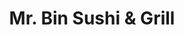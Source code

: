 ---
layout: place
title: "Mr. Bin Sushi & Grill"
permalink: /new-jersey/cranford/mr-bin-sushi-grill.html
stateAbbr: NJ
stateName: New Jersey
cityName: Cranford
seo:
  name: "Mr. Bin Sushi & Grill"
  type: Restaurant
  links: http://www.mrbin123.com/
description: "Japanese eatery serving sushi, udon & classic entrees in a modest space with sidewalk seats. Looking for sushi in Cranford, New Jersey? Check out Mr. Bin Sus..."
place_id: ChIJE6vXnSOyw4kRz0wmK7htk9w
photos:
  - name: >-
      places/ChIJE6vXnSOyw4kRz0wmK7htk9w/photos/AeeoHcKtc0qTFIR30oBLcvceIXkAmnvZjAjN9tZVLkhi2tjs5_QXEI4LoLn9iAeYYjx0POcf54Wlr1yBgmOBEGOPt_T4suY92iVaSYYmpZ287BhF1WcPaHeTILycNL-49ZjCx6RFmYId_BpT-j6f19usvOCoDBIYiKOBfXVWGXp-v2togoowMfl7PTusNh9YjhO2p5DsNgaLvzadM-uo9N-Y0eXtPFRHjZlkXFxTxZ2FV_Hpm-k3qQ3aCjAQpm1yMbbRJXGLTlUQJO9yYy3OWzpI0mRvKDDDrFcCNCcXQNqdIjvVuPaqX1aERG8yR_0cH9gxNUT126aV6adIwT84kzIaHS5UPBT-u5Hi7_FBC8HnDvdIR0sQvgu-7dMX6FsVDn3E0BErqXBo5orxhkvkErIZd0_Ll6FtPUn4JSrnwrWpi1qhsOc
    widthPx: 3024
    heightPx: 4032
    authorAttributions:
      - displayName: Vaughn
        uri: https://maps.google.com/maps/contrib/115639853467777745982
        photoUri: >-
          https://lh3.googleusercontent.com/a-/ALV-UjUyzUZWZNpiZj6c63uKMg-VjVrAVbq0cITh6Qn9Tr_ZfmRZBojV=s100-p-k-no-mo
    flagContentUri: >-
      https://www.google.com/local/imagery/report/?cb_client=maps_api_places.places_api&image_key=!1e10!2sCIHM0ogKEICAgICEupDImwE&hl=en-US
    googleMapsUri: >-
      https://www.google.com/maps/place//data=!3m4!1e2!3m2!1sCIHM0ogKEICAgICEupDImwE!2e10!4m2!3m1!1s0x89c3b2239dd7ab13:0xdc936db82b264ccf
  - name: >-
      places/ChIJE6vXnSOyw4kRz0wmK7htk9w/photos/AeeoHcLHNy6BW3ZKkqhUu4k3WQjPgGQT1gxCU3tO2hVNILSRd5jUvfAfD3uTN5iRzKTH1-GUIRLLnYzcOttk0t8Uxr2pC4BDCl_Pnz9SrZM3_2JV36AKt46S1E4OtorOHukuAcwie-_rNqqL5U3WceoUrsNR4CkvR-d1lOj9LSUgIE_rn1F4w2txiRclTpCVx2pSKQfU-_mHI2gEL2Gvb9g3Y1q5Fl8FYVyg0b0dzMzemlMXzLJajS8f8nCQBjT_x4FwhFq-nGboqolrt_h66a0HnXRK_L2B3wwxbhewBU4nIGaSXA
    widthPx: 1170
    heightPx: 659
    authorAttributions:
      - displayName: Mr. Bin Sushi & Grill
        uri: https://maps.google.com/maps/contrib/100048669026322769511
        photoUri: >-
          https://lh3.googleusercontent.com/a-/ALV-UjWfes9S1bm_ibk0IOFqyBwfgAk-a1OoX9cwctAu2FD6GrjctpR8=s100-p-k-no-mo
    flagContentUri: >-
      https://www.google.com/local/imagery/report/?cb_client=maps_api_places.places_api&image_key=!1e10!2sAF1QipOghwmpiPuuSTCSM4kYjuoZtOb5bDjvhQp_tXBD&hl=en-US
    googleMapsUri: >-
      https://www.google.com/maps/place//data=!3m4!1e2!3m2!1sAF1QipOghwmpiPuuSTCSM4kYjuoZtOb5bDjvhQp_tXBD!2e10!4m2!3m1!1s0x89c3b2239dd7ab13:0xdc936db82b264ccf
  - name: >-
      places/ChIJE6vXnSOyw4kRz0wmK7htk9w/photos/AeeoHcI92R-f0QfEt32sOiQe4ueCh_IhZOAnK4hOGG_0tDoeue4I5KGVzqyEQwPR_0xLxub91zG11vJhZpVP2OxPjbYqd_9pyW3irQTvdMwuHqosaPS_Sfu6L4BBWMdBGRv0qB7Fb_BM_DTe7MSv7OKI7sf9ESeVbXaJuc9CbAdZTBE3rxhsuz9dtjEoPzaxEfTUWlczXpIsIk3DjIBH-kQlU40Az0ntA-Uqgot_UpEr3N_8Mz4sh8KX2N9LzOOi9BW1bVTxaFpANiye1VGMtJlsxs5hAAsecSq5GOxodPkbMo3UfE5FDYjmbgyifKVvc2LQEvgaEr2fX6xe1L5jw3J6t8D91pwRyrTnmzFuw_WmhF1Em5ozJGxGUFU3CNPkwVxhU-hy3cbKYSvCtl0qA8h8G29Qhms8eiLVvYcvZqLlYcwa9AU
    widthPx: 4032
    heightPx: 3024
    authorAttributions:
      - displayName: Lee Cohen, PsyD
        uri: https://maps.google.com/maps/contrib/108399799090115717442
        photoUri: >-
          https://lh3.googleusercontent.com/a-/ALV-UjV4peFE2fsRZhaFCCZyEDmq-E0tzhkeoXnJX2eQaR2MswNlaxRx=s100-p-k-no-mo
    flagContentUri: >-
      https://www.google.com/local/imagery/report/?cb_client=maps_api_places.places_api&image_key=!1e10!2sCIHM0ogKEICAgMDI8LO8wAE&hl=en-US
    googleMapsUri: >-
      https://www.google.com/maps/place//data=!3m4!1e2!3m2!1sCIHM0ogKEICAgMDI8LO8wAE!2e10!4m2!3m1!1s0x89c3b2239dd7ab13:0xdc936db82b264ccf
  - name: >-
      places/ChIJE6vXnSOyw4kRz0wmK7htk9w/photos/AeeoHcKYYYbpGNEcj6zHDVuK3gRQXpkj-l2s7OZyIrycnqSsdDEMNKLodfY65pHX1B6hBgcCI3eIJfmmcqvuSejoDvx5pzpsbQdNz4e5LllE28m6tXhplmnEGeCfh9urdGPdiXB_avcru5hAFGkPvUZ3KCEzCfJsS3BhPAgdcdRFMsAyihch8ZKjRd3iXZDTKSz8YgmDOsn-wXjDmMLUxHzQGBnHo3D4pS5j_QaR0SR25pkXDcoZfjkoKpzWsi2GawzwK1irIMSLFwCZtfCCpnAYbMCd3oTLAB1UjStzXpMmhtJELnrvR823EEc6NfN1_rtwiCNfSE__8ZShWm2D_gn9inMgvzuCfTwCgTIOfHtKoLHGo6YJs-HLQ3ZFtshB1WjNktiYu1i0eQSFb14kqHoOYG-ieHNzT3wne9K9YT9cg-uCOvPh
    widthPx: 4032
    heightPx: 3024
    authorAttributions:
      - displayName: Chris Wang
        uri: https://maps.google.com/maps/contrib/117574750574587016719
        photoUri: >-
          https://lh3.googleusercontent.com/a-/ALV-UjV8DrBVxhkB5a7Ah03x3VFZI0TOXm0tS94gMPVQVk3hd668Eq13ug=s100-p-k-no-mo
    flagContentUri: >-
      https://www.google.com/local/imagery/report/?cb_client=maps_api_places.places_api&image_key=!1e10!2sCIHM0ogKEICAgICv6vX_3gE&hl=en-US
    googleMapsUri: >-
      https://www.google.com/maps/place//data=!3m4!1e2!3m2!1sCIHM0ogKEICAgICv6vX_3gE!2e10!4m2!3m1!1s0x89c3b2239dd7ab13:0xdc936db82b264ccf
  - name: >-
      places/ChIJE6vXnSOyw4kRz0wmK7htk9w/photos/AeeoHcLZ6xxn8ZhC6uX4LxzafwwENGNhQu1pe1qE_p6Sc5A0C-nu4g3LxSuRmabKjqyd7effy8wXUkK3zBX2OUL6Tco_mAJFua4U-oNspI_gRmv6oTw-PJ36SbF-KfKBKP7zhagMUaVyQ_c5zsZmnUej86JTKxEF_Y40QKzAeSyzkRnGsG24R0t2ljPZ8ifeK4XUkASRoWBKaupsnVOgwkdq1Gv8V_Insw0tr1JllucO80lyEHVQZMsOOPtT6HmZ3-VBn40adlsan59YOOOUM0No4b74gfNl2rjbk691mDNvhVWWG3_fMDn4He62JNr-_OZEjpRyhwaTiYlCqncNXAk7T4efiw1SOoJUn8SPO07SoH2MzINu_CKpLeb57X1Nk_ZYlfTNL30XdF5NrI4ov1xaRUsdl_iGuhhRbXtjcRf7xLeZQoUP
    widthPx: 4000
    heightPx: 3000
    authorAttributions:
      - displayName: Sebastian
        uri: https://maps.google.com/maps/contrib/108298904927177100010
        photoUri: >-
          https://lh3.googleusercontent.com/a-/ALV-UjWYwyLIwCzAbMLTUqm94dc6MEIgzYvCpU20ltXMP0Rt-t7LIAMqSQ=s100-p-k-no-mo
    flagContentUri: >-
      https://www.google.com/local/imagery/report/?cb_client=maps_api_places.places_api&image_key=!1e10!2sCIHM0ogKEICAgICfzrCm2wE&hl=en-US
    googleMapsUri: >-
      https://www.google.com/maps/place//data=!3m4!1e2!3m2!1sCIHM0ogKEICAgICfzrCm2wE!2e10!4m2!3m1!1s0x89c3b2239dd7ab13:0xdc936db82b264ccf
  - name: >-
      places/ChIJE6vXnSOyw4kRz0wmK7htk9w/photos/AeeoHcLRih2vroqNBRtM7Z9gPNQrChBTsbWRtY0hjWS5qYfALeWFWrLUP5XX3IG-s_Nqc5QddReh3IQwnPjlpYjYYtxn4JQzHVs29UYjvNdpQ30H0HpwdXh6vd_a7HjJ0AiUOosr_XOl5K_lIvfpKXmNrd3G2aIWltX7T_aFNfn6k2pNIqYvO6-xHMkgnwpJwp7QphBMmVqb2as-DdvJ8kLu7CiZCKxeQcUuNvFtK_gklGAzEU2P3wy2eeVtSPWMGzymJL-f10595kCpI6zEm4lHy4HjtKB00f58PI-Ojac48dIcCQ
    widthPx: 1170
    heightPx: 2080
    authorAttributions:
      - displayName: Mr. Bin Sushi & Grill
        uri: https://maps.google.com/maps/contrib/100048669026322769511
        photoUri: >-
          https://lh3.googleusercontent.com/a-/ALV-UjWfes9S1bm_ibk0IOFqyBwfgAk-a1OoX9cwctAu2FD6GrjctpR8=s100-p-k-no-mo
    flagContentUri: >-
      https://www.google.com/local/imagery/report/?cb_client=maps_api_places.places_api&image_key=!1e10!2sAF1QipMgKYrUTo12tOzc73rByjZk-PHRdXidqlHIWHje&hl=en-US
    googleMapsUri: >-
      https://www.google.com/maps/place//data=!3m4!1e2!3m2!1sAF1QipMgKYrUTo12tOzc73rByjZk-PHRdXidqlHIWHje!2e10!4m2!3m1!1s0x89c3b2239dd7ab13:0xdc936db82b264ccf
  - name: >-
      places/ChIJE6vXnSOyw4kRz0wmK7htk9w/photos/AeeoHcLcY4f0VICbIPdUyL7em6v-0jYrIwr0yuFK4Ebgc_MWLVP2HDG0JmQuT-rBtO5mzI-RhRXanJPGpZz06KTLbo13PGxc2pa-X3Q8zRHAvj_GFMtSIhxSPI_KrD2yZsfokQ88iUtc1I7T2YmK66BVglUQLnv98z0R3_7oOxNBSQQ3bWdAH5ubknRaXvSjAaAASLsz01UQiwtMDSEth6INifv57XbEP8hgWdvRRZV4saliIebxnKIc0aNTwfQCuf9KsPGlDnmmR0xIWgNcfubCgOBl5j_a27cnUaOIHAFPZPvVMFj8mYPLe1dbmgiRh5b4sROypie75HzZur-_kmQVEGRg6YuVjai72dZmuSxD3GFP3S8cAgkdO8u54XARiwhwPI8N-KGMpoEtj62s6k_wuS8660vCT98-ZCYu1-yO2x69omWp
    widthPx: 3024
    heightPx: 4032
    authorAttributions:
      - displayName: Gary Cao ( Student )
        uri: https://maps.google.com/maps/contrib/106061021734069433309
        photoUri: >-
          https://lh3.googleusercontent.com/a-/ALV-UjWnmA-qkZSqDOT-InXMTT6UyrXkhTGaRjxZ38a1wqryLslgrEhc=s100-p-k-no-mo
    flagContentUri: >-
      https://www.google.com/local/imagery/report/?cb_client=maps_api_places.places_api&image_key=!1e10!2sCIHM0ogKEICAgID35Zme2gE&hl=en-US
    googleMapsUri: >-
      https://www.google.com/maps/place//data=!3m4!1e2!3m2!1sCIHM0ogKEICAgID35Zme2gE!2e10!4m2!3m1!1s0x89c3b2239dd7ab13:0xdc936db82b264ccf
  - name: >-
      places/ChIJE6vXnSOyw4kRz0wmK7htk9w/photos/AeeoHcJ-DO98m2OC9fBXAtKRUt9Qpf606uDsjh56UZhdMDPH13UKMoOCuM9xodNReLHVGgZIHeO4cDfYaLxB_Wspfc8kmgawj3n3kw4ZGuJpo0yFCUH6GixcAV3oSW34DWsGjBiAi_E2xczfPUfxClza_bJzjc3FjMreSPO0FzL4tkTkPreO-apSFScDcIDARIbs-HUI3lpU86nEMipTd8Z0Z9tiHrwlO8HiLMxEDcPxAK7anV3FSjZgleSXrPL41B_eFXfSptcbJQDYiQ7sbHGMU5m8k4sBjYYj3OD90ZhLHFJOc7obw-q62LxtlWkc_BzysnJl8-3Wl7xBXFAqD1z7En5S3SNx5kk3cXhm025eVo8ErOz9oNEAfFKVSrE-tu1eRfGMyXwMZigVGAAFJqGGOFHP35T9qT9n5se8TIVJVkh7qw
    widthPx: 4080
    heightPx: 3072
    authorAttributions:
      - displayName: Abigail Martinez
        uri: https://maps.google.com/maps/contrib/101230446848803900268
        photoUri: >-
          https://lh3.googleusercontent.com/a-/ALV-UjXzEMssrmzrcz9O7Gn5cGx7oDC_VrWTWVM9rA7I6MFDNn8oJhEEOg=s100-p-k-no-mo
    flagContentUri: >-
      https://www.google.com/local/imagery/report/?cb_client=maps_api_places.places_api&image_key=!1e10!2sCIHM0ogKEICAgIDB9fDKKw&hl=en-US
    googleMapsUri: >-
      https://www.google.com/maps/place//data=!3m4!1e2!3m2!1sCIHM0ogKEICAgIDB9fDKKw!2e10!4m2!3m1!1s0x89c3b2239dd7ab13:0xdc936db82b264ccf
  - name: >-
      places/ChIJE6vXnSOyw4kRz0wmK7htk9w/photos/AeeoHcIWGxB2RErzQq3Pg23RJsKguzBoLvX-a2OSvpPFeGPSA1hYE5yYKZ0cZ0dB2wTCFRezq-qd3pazWVCpAOf4iuMQyQvvk_HBJnnsldMhEFmJSwdKH2ArsW0EMr3oMXAIvjtEixCqKLP2NX2t0OjAXshRmTulPQWAhEnMmrcEhrgWpmKxviR6dTDkfcPD_MUkZrMTSEvzTRT1PXWXtABPxLj6kGOQSoj9mUbvBUeLQ4vRgbIZ0HhHTqTQLIb34m5tlhS6yhPXGJS-3XVcG9I7Gi7Fzr8MwfkdLnC_RgU1mekIOCPsx6cHy7I47BvIcPjOQzl1D2WNQOrS9Mp0i0v2BwOK_f1xm7LVBTXfRZqqYFUgq8RZYUmutYUS39xHTRt7Ak3v2MP71UlS9Q6QrNcNqAEpzd9XaJ78Mqd4ksR5pEAkEg
    widthPx: 1440
    heightPx: 1712
    authorAttributions:
      - displayName: Arianna Kalkandis
        uri: https://maps.google.com/maps/contrib/107075109089200348022
        photoUri: >-
          https://lh3.googleusercontent.com/a-/ALV-UjUUZmq061qxJUGrT45sD7esb7jTn0gX-hxVJmk-5KX0cF3M9yHP=s100-p-k-no-mo
    flagContentUri: >-
      https://www.google.com/local/imagery/report/?cb_client=maps_api_places.places_api&image_key=!1e10!2sCIHM0ogKEICAgIDBwtqfVA&hl=en-US
    googleMapsUri: >-
      https://www.google.com/maps/place//data=!3m4!1e2!3m2!1sCIHM0ogKEICAgIDBwtqfVA!2e10!4m2!3m1!1s0x89c3b2239dd7ab13:0xdc936db82b264ccf
  - name: >-
      places/ChIJE6vXnSOyw4kRz0wmK7htk9w/photos/AeeoHcK2v6G9mUuX9DmOLqEkjRMPgiM6i7poOA3kNjLwPFkUyPsLKZBaMV1kXocaKPripLQcAGG7dtpHm0TgrmhbWv6kXCcEcg5QFhQvF_vR7qvo7bvn0xYnAGtArYYFPzu9oFhyEJKK81pZTaWCGfGc5_88Zmy-yhM_p8nvh9huGK2BYqbUfx6jX52hiTMnmD6nfixWArqWbL3wvvfsnvFE0KtFq3c0gSMypsrPjlFb3lPudWCT95URpFEv8aRoUv5DVcl5mv5mbK23ttVDIPO8N63OKl91nfv1LGbvI6g4hj77brpZ3El5dqWInqUIV3TCc-wMMgTLEH_k22fjurbPNejwpfJ8zLBkK9_iJs4cMNXtxFDd2v0tLPBawli_gDzTUEveKJYChqrN4Qr30W11muQxu06-TDhOcqlKZKdpL8uX1ZuFxCBVo2nfRVq_korU
    widthPx: 3072
    heightPx: 4080
    authorAttributions:
      - displayName: John Fatigati
        uri: https://maps.google.com/maps/contrib/110082502644553434701
        photoUri: >-
          https://lh3.googleusercontent.com/a-/ALV-UjVsxs_zD_VoDSAuybfQ7qAFaSqnefAAWKf-lNI8ZZJtrMUaPu126w=s100-p-k-no-mo
    flagContentUri: >-
      https://www.google.com/local/imagery/report/?cb_client=maps_api_places.places_api&image_key=!1e10!2sCIABIhADydERai_kMGfVgdEACJoR&hl=en-US
    googleMapsUri: >-
      https://www.google.com/maps/place//data=!3m4!1e2!3m2!1sCIABIhADydERai_kMGfVgdEACJoR!2e10!4m2!3m1!1s0x89c3b2239dd7ab13:0xdc936db82b264ccf
address: '123 N Union Ave #3, Cranford, NJ 07016, USA'
street: '123 N Union Ave #3'
city: Cranford
state: NJ
zip: '07016'
country: USA
neighborhood: Cranford
latitude: '40.657494'
longitude: '-74.303158'
accessibility_options:
  wheelchairAccessibleParking: true
  wheelchairAccessibleEntrance: true
  wheelchairAccessibleRestroom: true
  wheelchairAccessibleSeating: true
business_status: OPERATIONAL
name: Mr. Bin Sushi & Grill
google_maps_links:
  directionsUri: >-
    https://www.google.com/maps/dir//''/data=!4m7!4m6!1m1!4e2!1m2!1m1!1s0x89c3b2239dd7ab13:0xdc936db82b264ccf!3e0
  placeUri: https://maps.google.com/?cid=15894168147685952719
  writeAReviewUri: >-
    https://www.google.com/maps/place//data=!4m3!3m2!1s0x89c3b2239dd7ab13:0xdc936db82b264ccf!12e1
  reviewsUri: >-
    https://www.google.com/maps/place//data=!4m4!3m3!1s0x89c3b2239dd7ab13:0xdc936db82b264ccf!9m1!1b1
  photosUri: >-
    https://www.google.com/maps/place//data=!4m3!3m2!1s0x89c3b2239dd7ab13:0xdc936db82b264ccf!10e5
primary_type: Sushi Restaurant
opening_hours:
  regular: null
  current: null
secondary_opening_hours:
  regular:
    weekdayDescriptions: null
    type: null
  current:
    weekdayDescriptions: null
    type: null
phone: (908) 272-2617
price_level: PRICE_LEVEL_MODERATE
price_range: $20 &ndash; $30
rating: '4.5'
rating_count: 389
website: http://www.mrbin123.com/
reviews:
  - name: >-
      places/ChIJE6vXnSOyw4kRz0wmK7htk9w/reviews/ChRDSUhNMG9nS0VJQ0FnTURJOExNOBAB
    relativePublishTimeDescription: a week ago
    rating: 5
    text:
      text: >-
        I’ve come to Mr. Bins over 75 times- seriously- and each time it was
        excellent. All of the sushi was fresh and the staff were friendly &
        eager to please. Mr. Bin often comes over a to check up on the table and
        make sure that everything is up to his standards. His sushi & oysters
        are delicious. I LOVE that they leave a green tea kettle at our table
        for our convenience which is a nice touch. Mr. Bin was very receptive to
        my daughter's request to add a fried calamari roll to the menu (which
        she always has at another sushi restaurant in town). Very clean and a
        large handicapped-accessible bathroom. No steps. There’s a private free
        parking lot as well as additional spots in an adjacent lot.

        We will be back!
      languageCode: en
    originalText:
      text: >-
        I’ve come to Mr. Bins over 75 times- seriously- and each time it was
        excellent. All of the sushi was fresh and the staff were friendly &
        eager to please. Mr. Bin often comes over a to check up on the table and
        make sure that everything is up to his standards. His sushi & oysters
        are delicious. I LOVE that they leave a green tea kettle at our table
        for our convenience which is a nice touch. Mr. Bin was very receptive to
        my daughter's request to add a fried calamari roll to the menu (which
        she always has at another sushi restaurant in town). Very clean and a
        large handicapped-accessible bathroom. No steps. There’s a private free
        parking lot as well as additional spots in an adjacent lot.

        We will be back!
      languageCode: en
    authorAttribution:
      displayName: Lee Cohen, PsyD
      uri: https://www.google.com/maps/contrib/108399799090115717442/reviews
      photoUri: >-
        https://lh3.googleusercontent.com/a-/ALV-UjV4peFE2fsRZhaFCCZyEDmq-E0tzhkeoXnJX2eQaR2MswNlaxRx=s128-c0x00000000-cc-rp-mo-ba2
    publishTime: '2025-04-06T13:26:07.686601Z'
    flagContentUri: >-
      https://www.google.com/local/review/rap/report?postId=ChRDSUhNMG9nS0VJQ0FnTURJOExNOBAB&d=17924085&t=1
    googleMapsUri: >-
      https://www.google.com/maps/reviews/data=!4m6!14m5!1m4!2m3!1sChRDSUhNMG9nS0VJQ0FnTURJOExNOBAB!2m1!1s0x89c3b2239dd7ab13:0xdc936db82b264ccf
  - name: >-
      places/ChIJE6vXnSOyw4kRz0wmK7htk9w/reviews/ChdDSUhNMG9nS0VJQ0FnSUN2NnZYXzdnRRAB
    relativePublishTimeDescription: 4 months ago
    rating: 5
    text:
      text: >-
        Some of the best sushi around. They have omakase and really fresh fish
        flown in for their specials. My wife and I shared the sushi/sashimi for
        two. Fish was fresh and tasty. Mr Bin is friendly and will tell you the
        specials to try.
      languageCode: en
    originalText:
      text: >-
        Some of the best sushi around. They have omakase and really fresh fish
        flown in for their specials. My wife and I shared the sushi/sashimi for
        two. Fish was fresh and tasty. Mr Bin is friendly and will tell you the
        specials to try.
      languageCode: en
    authorAttribution:
      displayName: Chris Wang
      uri: https://www.google.com/maps/contrib/117574750574587016719/reviews
      photoUri: >-
        https://lh3.googleusercontent.com/a-/ALV-UjV8DrBVxhkB5a7Ah03x3VFZI0TOXm0tS94gMPVQVk3hd668Eq13ug=s128-c0x00000000-cc-rp-mo-ba5
    publishTime: '2024-12-10T04:05:42.798250Z'
    flagContentUri: >-
      https://www.google.com/local/review/rap/report?postId=ChdDSUhNMG9nS0VJQ0FnSUN2NnZYXzdnRRAB&d=17924085&t=1
    googleMapsUri: >-
      https://www.google.com/maps/reviews/data=!4m6!14m5!1m4!2m3!1sChdDSUhNMG9nS0VJQ0FnSUN2NnZYXzdnRRAB!2m1!1s0x89c3b2239dd7ab13:0xdc936db82b264ccf
  - name: >-
      places/ChIJE6vXnSOyw4kRz0wmK7htk9w/reviews/ChZDSUhNMG9nS0VJQ0FnSUNmenJDbUd3EAE
    relativePublishTimeDescription: 3 months ago
    rating: 5
    text:
      text: >-
        Hole in the wall place, had very little seating, but just really damn
        good sushi.  Definitely will be back
      languageCode: en
    originalText:
      text: >-
        Hole in the wall place, had very little seating, but just really damn
        good sushi.  Definitely will be back
      languageCode: en
    authorAttribution:
      displayName: Sebastian
      uri: https://www.google.com/maps/contrib/108298904927177100010/reviews
      photoUri: >-
        https://lh3.googleusercontent.com/a-/ALV-UjWYwyLIwCzAbMLTUqm94dc6MEIgzYvCpU20ltXMP0Rt-t7LIAMqSQ=s128-c0x00000000-cc-rp-mo-ba5
    publishTime: '2024-12-29T03:31:33.659293Z'
    flagContentUri: >-
      https://www.google.com/local/review/rap/report?postId=ChZDSUhNMG9nS0VJQ0FnSUNmenJDbUd3EAE&d=17924085&t=1
    googleMapsUri: >-
      https://www.google.com/maps/reviews/data=!4m6!14m5!1m4!2m3!1sChZDSUhNMG9nS0VJQ0FnSUNmenJDbUd3EAE!2m1!1s0x89c3b2239dd7ab13:0xdc936db82b264ccf
  - name: >-
      places/ChIJE6vXnSOyw4kRz0wmK7htk9w/reviews/ChdDSUhNMG9nS0VJQ0FnTUNRbWFLM2dRRRAB
    relativePublishTimeDescription: a month ago
    rating: 5
    text:
      text: >-
        Came here on a first date. The date was just terrible, but the food was
        amazing!  Thanks Mr. Bin for making what could of been an otherwise very
        torturous situation, rather pleasant, by providing me with great food. I
        was able to zone him out and just taste the delicious tastiness of Mr.
        Bin's very fresh sushi.
      languageCode: en
    originalText:
      text: >-
        Came here on a first date. The date was just terrible, but the food was
        amazing!  Thanks Mr. Bin for making what could of been an otherwise very
        torturous situation, rather pleasant, by providing me with great food. I
        was able to zone him out and just taste the delicious tastiness of Mr.
        Bin's very fresh sushi.
      languageCode: en
    authorAttribution:
      displayName: Chrysa Pikramenos
      uri: https://www.google.com/maps/contrib/109661122417451955420/reviews
      photoUri: >-
        https://lh3.googleusercontent.com/a-/ALV-UjUlebCSV3P7LNewBqOhQdPaf_Jj8Pjiyr1PEPyMkByE5GKaKO3H=s128-c0x00000000-cc-rp-mo-ba3
    publishTime: '2025-03-05T17:56:18.380737Z'
    flagContentUri: >-
      https://www.google.com/local/review/rap/report?postId=ChdDSUhNMG9nS0VJQ0FnTUNRbWFLM2dRRRAB&d=17924085&t=1
    googleMapsUri: >-
      https://www.google.com/maps/reviews/data=!4m6!14m5!1m4!2m3!1sChdDSUhNMG9nS0VJQ0FnTUNRbWFLM2dRRRAB!2m1!1s0x89c3b2239dd7ab13:0xdc936db82b264ccf
  - name: >-
      places/ChIJE6vXnSOyw4kRz0wmK7htk9w/reviews/ChdDSUhNMG9nS0VJQ0FnSUQyNjd2WTdBRRAB
    relativePublishTimeDescription: 2 years ago
    rating: 5
    text:
      text: >-
        I really love this place. I know they mostly do takeout but I like to
        sit down for lunch when I’m alone because mr bin’s feels my own
        neighborhood sushi bar. We have great conversations and they do a great
        job of suggesting what particular fish or seafood is fresh or in season.
        Mr and mrs bin do a great job of making me feel special every time I
        come. Do yourself a favor call ahead and ask him to do an Omakase
        (chef’s choice) dinner for you a few friends.
      languageCode: en
    originalText:
      text: >-
        I really love this place. I know they mostly do takeout but I like to
        sit down for lunch when I’m alone because mr bin’s feels my own
        neighborhood sushi bar. We have great conversations and they do a great
        job of suggesting what particular fish or seafood is fresh or in season.
        Mr and mrs bin do a great job of making me feel special every time I
        come. Do yourself a favor call ahead and ask him to do an Omakase
        (chef’s choice) dinner for you a few friends.
      languageCode: en
    authorAttribution:
      displayName: christopher tomasso
      uri: https://www.google.com/maps/contrib/100992547408471918595/reviews
      photoUri: >-
        https://lh3.googleusercontent.com/a/ACg8ocJve1_OUWnGUehmK80FbOuGAkN_HEeHYnEdbtpQ_Uh7wchU2A=s128-c0x00000000-cc-rp-mo
    publishTime: '2022-08-23T13:30:33.685068Z'
    flagContentUri: >-
      https://www.google.com/local/review/rap/report?postId=ChdDSUhNMG9nS0VJQ0FnSUQyNjd2WTdBRRAB&d=17924085&t=1
    googleMapsUri: >-
      https://www.google.com/maps/reviews/data=!4m6!14m5!1m4!2m3!1sChdDSUhNMG9nS0VJQ0FnSUQyNjd2WTdBRRAB!2m1!1s0x89c3b2239dd7ab13:0xdc936db82b264ccf
parking_options:
  freeParkingLot: true
payment_options:
  acceptsCreditCards: true
  acceptsDebitCards: true
  acceptsCashOnly: false
  acceptsNfc: true
allow_dogs: null
curbside_pickup: true
delivery: null
dine_in: true
good_for_children: true
good_for_groups: true
good_for_sports: false
live_music: false
menu_for_children: null
outdoor_seating: null
reservable: true
restroom: true
serves_beer: false
serves_breakfast: false
serves_brunch: false
serves_cocktails: false
serves_coffee: false
serves_dinner: true
serves_dessert: true
serves_lunch: true
serves_vegetarian_food: null
serves_wine: false
takeout: true
summary: >-
  Japanese eatery serving sushi, udon & classic entrees in a modest space with
  sidewalk seats.

---
